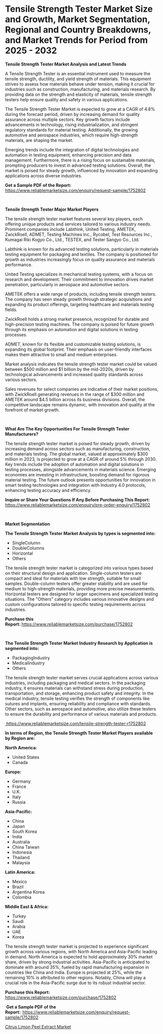 <p><h1>Tensile Strength Tester Market Size and Growth, Market Segmentation, Regional and Country Breakdowns, and Market Trends for Period from 2025 -  2032</h1></p><p><strong>Tensile Strength Tester Market Analysis and Latest Trends</strong></p>
<p><p>A Tensile Strength Tester is an essential instrument used to measure the tensile strength, ductility, and yield strength of materials. This equipment strives to assess how materials behave under tension, making it crucial for industries such as construction, manufacturing, and materials research. By providing data on the strength and elasticity of materials, tensile strength testers help ensure quality and safety in various applications.</p><p>The Tensile Strength Tester Market is expected to grow at a CAGR of 4.8% during the forecast period, driven by increasing demand for quality assurance across multiple sectors. Key growth factors include advancements in technology, rising industrialization, and stringent regulatory standards for material testing. Additionally, the growing automotive and aerospace industries, which require high-strength materials, are shaping the market. </p><p>Emerging trends include the integration of digital technologies and automation in testing equipment, enhancing precision and data management. Furthermore, there is a rising focus on sustainable materials, prompting producers to invest in advanced testing solutions. Overall, the market is poised for steady growth, influenced by innovation and expanding applications across diverse industries.</p></p>
<p><strong>Get a Sample PDF of the Report:&nbsp;</strong> <a href="https://www.reliablemarketsize.com/enquiry/request-sample/1752802?utm_campaign=3104&utm_medium=2&utm_source=Github&utm_content=ia&utm_term=06032025&utm_id=tensile-strength-tester">https://www.reliablemarketsize.com/enquiry/request-sample/1752802</a></p>
<p>&nbsp;</p>
<p><strong>Tensile Strength Tester Major Market Players</strong></p>
<p><p>The tensile strength tester market features several key players, each offering unique products and services tailored to various industry needs. Prominent companies include Labthink, United Testing, AMETEK, ZwickRoell, ADMET, Testing Machines Inc., Rycobel, Test Resources Inc., Kumagai Riki Kogyo Co., Ltd., TESTEX, and Tester Sangyo Co., Ltd.</p><p>Labthink is known for its advanced testing solutions, particularly in materials testing equipment for packaging and textiles. The company is positioned for growth as industries increasingly focus on quality assurance and materials performance.</p><p>United Testing specializes in mechanical testing systems, with a focus on research and development. Their commitment to innovation drives market penetration, particularly in aerospace and automotive sectors.</p><p>AMETEK offers a wide range of products, including tensile strength testers. The company has seen steady growth through strategic acquisitions and expanding its product offerings, targeting healthcare and materials testing fields.</p><p>ZwickRoell holds a strong market presence, recognized for durable and high-precision testing machines. The company is poised for future growth through its emphasis on automation and digital solutions in testing processes.</p><p>ADMET, known for its flexible and customizable testing solutions, is expanding its global footprint. Their emphasis on user-friendly interfaces makes them attractive to small and medium enterprises.</p><p>Market analysis indicates the tensile strength tester market could be valued between $500 million and $1 billion by the mid-2020s, driven by technological advancements and increased quality standards across various sectors.</p><p>Sales revenues for select companies are indicative of their market positions, with ZwickRoell generating revenues in the range of $300 million and AMETEK around $4.5 billion across its business divisions. Overall, the competitive landscape remains dynamic, with innovation and quality at the forefront of market growth.</p></p>
<p>&nbsp;</p>
<p><strong>What Are The Key Opportunities For Tensile Strength Tester Manufacturers?</strong></p>
<p><p>The tensile strength tester market is poised for steady growth, driven by increasing demand across sectors such as manufacturing, construction, and materials testing. The global market, valued at approximately $300 million in 2023, is projected to grow at a CAGR of around 5% through 2030. Key trends include the adoption of automation and digital solutions in testing processes, alongside advancements in materials science. Emerging economies are investing in infrastructure, boosting demand for rigorous material testing. The future outlook presents opportunities for innovation in smart testing technologies and integration with Industry 4.0 protocols, enhancing testing accuracy and efficiency.</p></p>
<p><strong>Inquire or Share Your Questions If Any Before Purchasing This Report:</strong> <a href="https://www.reliablemarketsize.com/enquiry/pre-order-enquiry/1752802?utm_campaign=3104&utm_medium=2&utm_source=Github&utm_content=ia&utm_term=06032025&utm_id=tensile-strength-tester">https://www.reliablemarketsize.com/enquiry/pre-order-enquiry/1752802</a></p>
<p>&nbsp;</p>
<p><strong>Market Segmentation</strong></p>
<p><strong>The Tensile Strength Tester Market Analysis by types is segmented into:</strong></p>
<p><ul><li>SingleColumn</li><li>DoubleColumns</li><li>Horizontal</li><li>Others</li></ul></p>
<p><p>The tensile strength tester market is categorized into various types based on their structural design and application. Single-column testers are compact and ideal for materials with low strength, suitable for small samples. Double-column testers offer greater stability and are used for medium to high-strength materials, providing more precise measurements. Horizontal testers are designed for larger specimens and specialized testing situations. The "Others" category includes various innovative designs and custom configurations tailored to specific testing requirements across industries.</p></p>
<p><strong>Purchase this Report:&nbsp;</strong><a href="https://www.reliablemarketsize.com/purchase/1752802?utm_campaign=3104&utm_medium=2&utm_source=Github&utm_content=ia&utm_term=06032025&utm_id=tensile-strength-tester">https://www.reliablemarketsize.com/purchase/1752802</a></p>
<p>&nbsp;</p>
<p><strong>The Tensile Strength Tester Market Industry Research by Application is segmented into:</strong></p>
<p><ul><li>PackagingIndustry</li><li>MedicalIndustry</li><li>Others</li></ul></p>
<p><p>The tensile strength tester market serves crucial applications across various industries, including packaging and medical sectors. In the packaging industry, it ensures materials can withstand stress during production, transportation, and storage, enhancing product safety and integrity. In the medical industry, tensile testing verifies the strength of components like sutures and implants, ensuring reliability and compliance with standards. Other sectors, such as aerospace and automotive, also utilize these testers to ensure the durability and performance of various materials and products.</p></p>
<p><a href="https://www.reliablemarketsize.com/tensile-strength-tester-r1752802?utm_campaign=3104&utm_medium=2&utm_source=Github&utm_content=ia&utm_term=06032025&utm_id=tensile-strength-tester">&nbsp;https://www.reliablemarketsize.com/tensile-strength-tester-r1752802</a></p>
<p><strong>In terms of Region, the Tensile Strength Tester Market Players available by Region are:</strong></p>
<p>
    <p> <strong> North America: </strong>
        <ul>
            <li>United States</li>
            <li>Canada</li>
        </ul>
        </p> 
    <p> <strong> Europe: </strong>
        <ul>
            <li>Germany</li>
            <li>France</li>
            <li>U.K.</li>
            <li>Italy</li>
            <li>Russia</li>
        </ul>
        </p> 
    <p> <strong> Asia-Pacific: </strong>
        <ul>
            <li>China</li>
            <li>Japan</li>
            <li>South Korea</li>
            <li>India</li>
            <li>Australia</li>
            <li>China Taiwan</li>
            <li>Indonesia</li>
            <li>Thailand</li>
            <li>Malaysia</li>
        </ul>
        </p> 
    <p> <strong> Latin America: </strong>
        <ul>
            <li>Mexico</li>
            <li>Brazil</li>
            <li>Argentina Korea</li>
            <li>Colombia</li>
        </ul>
        </p> 
    <p> <strong> Middle East & Africa: </strong>
        <ul>
            <li>Turkey</li>
            <li>Saudi</li>
            <li>Arabia</li>
            <li>UAE</li>
            <li>Korea</li>
        </ul>
    </p>
    </p>
<p><p>The tensile strength tester market is projected to experience significant growth across various regions, with North America and Asia-Pacific leading in demand. North America is expected to hold approximately 30% market share, driven by strong industrial activities. Asia-Pacific is anticipated to dominate with around 35%, fueled by rapid manufacturing expansion in countries like China and India. Europe is projected at 25%, while the remaining 10% is attributed to other regions. Notably, China will play a crucial role in the Asia-Pacific surge due to its robust industrial sector.</p></p>
<p><strong>Purchase this Report: </strong><a href="https://www.reliablemarketsize.com/purchase/1752802?utm_campaign=3104&utm_medium=2&utm_source=Github&utm_content=ia&utm_term=06032025&utm_id=tensile-strength-tester">https://www.reliablemarketsize.com/purchase/1752802</a></p>
<p>&nbsp;<strong>Get a Sample PDF of the Report:&nbsp;&nbsp;</strong><a href="https://www.reliablemarketsize.com/enquiry/request-sample/1752802?utm_campaign=3104&utm_medium=2&utm_source=Github&utm_content=ia&utm_term=06032025&utm_id=tensile-strength-tester">https://www.reliablemarketsize.com/enquiry/request-sample/1752802</a></p>
<p><strong></strong></p>
<p><p><a href="https://github.com/beroxiluwaya/Market-Research-Report-List-1/blob/main/citrus-limon-peel-extract-market.md?utm_campaign=3104&utm_medium=2&utm_source=Github&utm_content=ia&utm_term=06032025&utm_id=tensile-strength-tester">Citrus Limon Peel Extract Market</a></p></p>